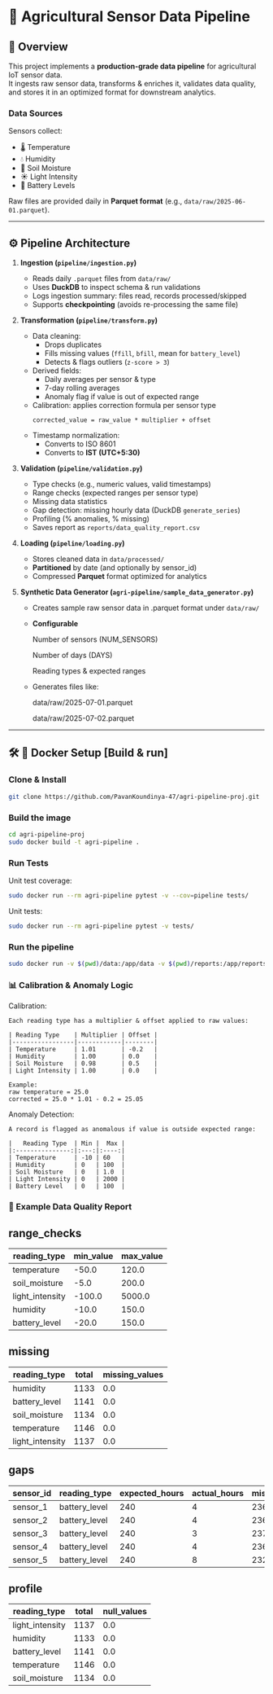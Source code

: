 # 🌱 Agricultural Sensor Data Pipeline

## 📌 Overview
This project implements a **production-grade data pipeline** for agricultural IoT sensor data.  
It ingests raw sensor data, transforms & enriches it, validates data quality, and stores it in an optimized format for downstream analytics.

### Data Sources
Sensors collect:
- 🌡 Temperature  
- 💧 Humidity  
- 🌱 Soil Moisture  
- ☀️ Light Intensity  
- 🔋 Battery Levels  

Raw files are provided daily in **Parquet format** (e.g., `data/raw/2025-06-01.parquet`).

---

## ⚙️ Pipeline Architecture

1. **Ingestion (`pipeline/ingestion.py`)**
   - Reads daily `.parquet` files from `data/raw/`
   - Uses **DuckDB** to inspect schema & run validations
   - Logs ingestion summary: files read, records processed/skipped
   - Supports **checkpointing** (avoids re-processing the same file)

2. **Transformation (`pipeline/transform.py`)**
   - Data cleaning:
     - Drops duplicates
     - Fills missing values (`ffill`, `bfill`, mean for `battery_level`)
     - Detects & flags outliers (`z-score > 3`)
   - Derived fields:
     - Daily averages per sensor & type
     - 7-day rolling averages
     - Anomaly flag if value is out of expected range
   - Calibration: applies correction formula per sensor type  
     ```
     corrected_value = raw_value * multiplier + offset
     ```
   - Timestamp normalization:
     - Converts to ISO 8601
     - Converts to **IST (UTC+5:30)**

3. **Validation (`pipeline/validation.py`)**
   - Type checks (e.g., numeric values, valid timestamps)
   - Range checks (expected ranges per sensor type)
   - Missing data statistics
   - Gap detection: missing hourly data (DuckDB `generate_series`)
   - Profiling (% anomalies, % missing)
   - Saves report as `reports/data_quality_report.csv`

4. **Loading (`pipeline/loading.py`)**
   - Stores cleaned data in `data/processed/`
   - **Partitioned** by date (and optionally by sensor_id)
   - Compressed **Parquet** format optimized for analytics

4. **Synthetic Data Generator (`agri-pipeline/sample_data_generator.py`)**
   - Creates sample raw sensor data in .parquet format under `data/raw/`
   - **Configurable** 

        Number of sensors (NUM_SENSORS)

        Number of days (DAYS)

        Reading types & expected ranges
   - Generates files like:

        data/raw/2025-07-01.parquet

        data/raw/2025-07-02.parquet


---

## 🛠 🐳 Docker Setup [Build & run]

### Clone & Install
```bash
git clone https://github.com/PavanKoundinya-47/agri-pipeline-proj.git
```

### Build the image
```bash
cd agri-pipeline-proj
sudo docker build -t agri-pipeline .
```

### Run Tests
Unit test coverage:
```bash
sudo docker run --rm agri-pipeline pytest -v --cov=pipeline tests/
```
Unit tests:
```bash
sudo docker run --rm agri-pipeline pytest -v tests/
```

### Run the pipeline
```bash
sudo docker run -v $(pwd)/data:/app/data -v $(pwd)/reports:/app/reports agri-pipeline
```




### 📊 Calibration & Anomaly Logic
Calibration:

    Each reading type has a multiplier & offset applied to raw values:

    | Reading Type    | Multiplier | Offset |
    |-----------------|------------|--------|
    | Temperature     | 1.01       | -0.2   |
    | Humidity        | 1.00       | 0.0    |
    | Soil Moisture   | 0.98       | 0.5    |
    | Light Intensity | 1.00       | 0.0    |
    
    Example:
    raw temperature = 25.0
    corrected = 25.0 * 1.01 - 0.2 = 25.05
    
Anomaly Detection:

    A record is flagged as anomalous if value is outside expected range:

    |   Reading Type  | Min |  Max |
    |:---------------:|:---:|:----:|
    | Temperature     | -10 | 60   |
    | Humidity        | 0   | 100  |
    | Soil Moisture   | 0   | 1.0  |
    | Light Intensity | 0   | 2000 |
    | Battery Level   | 0   | 100  |

### 📑 Example Data Quality Report
## range_checks
| reading_type    | min_value | max_value |
|-----------------|-----------|-----------|
| temperature     | -50.0     | 120.0     |
| soil_moisture   | -5.0      | 200.0     |
| light_intensity | -100.0    | 5000.0    |
| humidity        | -10.0     | 150.0     |
| battery_level   | -20.0     | 150.0     |
## missing
| reading_type    | total | missing_values |
|-----------------|-------|----------------|
| humidity        | 1133  | 0.0            |
| battery_level   | 1141  | 0.0            |
| soil_moisture   | 1134  | 0.0            |
| temperature     | 1146  | 0.0            |
| light_intensity | 1137  | 0.0            |

## gaps
| sensor_id | reading_type    | expected_hours | actual_hours | missing_hours |
|-----------|-----------------|----------------|--------------|---------------|
| sensor_1  | battery_level   | 240            | 4            | 236           |
| sensor_2  | battery_level   | 240            | 4            | 236           |
| sensor_3  | battery_level   | 240            | 3            | 237           |
| sensor_4  | battery_level   | 240            | 4            | 236           |
| sensor_5  | battery_level   | 240            | 8            | 232           |

## profile
| reading_type    | total | null_values |
|-----------------|-------|-------------|
| light_intensity | 1137  | 0.0         |
| humidity        | 1133  | 0.0         |
| battery_level   | 1141  | 0.0         |
| temperature     | 1146  | 0.0         |
| soil_moisture   | 1134  | 0.0         |



